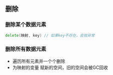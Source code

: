##  删除
###   删除某个数据元素
```go
delete(映射, key)	// 如果key不存在，会抛异常
```

###   删除所有数据元素
* 遍历所有元素并一个个删除
* 为映射的变量 赋新的空间，旧的空间会被GC回收

